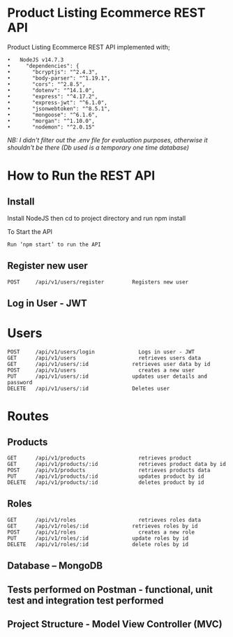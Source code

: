 # Product Listing Ecommerce REST API

Product Listing Ecommerce REST API implemented with;
```
•	NodeJS v14.7.3
•	  "dependencies": {
•	    "bcryptjs": "^2.4.3",
•	    "body-parser": "^1.19.1",
•	    "cors": "^2.8.5",
•	    "dotenv": "^14.1.0",
•	    "express": "^4.17.2",
•	    "express-jwt": "^6.1.0",
•	    "jsonwebtoken": "^8.5.1",
•	    "mongoose": "^6.1.6",
•	    "morgan": "^1.10.0",
•	    "nodemon": "^2.0.15"
```

*NB: I didn't filter out the .env file for evaluation purposes, otherwise it shouldn't be there (Db used is a temporary one time database)*

# How to Run the REST API

## Install

Install NodeJS then cd to project directory and run npm install

To Start the API
```
Run ‘npm start’ to run the API
```

## Register new user
```
POST     /api/v1/users/register         Registers new user 
```

## Log in User - JWT

# Users
```
POST     /api/v1/users/login	          Logs in user - JWT
GET      /api/v1/users		              retrieves users data
GET      /api/v1/users/:id	            retrieves user data by id
POST     /api/v1/users		              creates a new user
PUT      /api/v1/users/:id	            updates user details and password
DELETE   /api/v1/users/:id	            Deletes user
```

# Routes

## Products
```
GET      /api/v1/products	              retrieves product
GET      /api/v1/products/:id	          retrieves product data by id
POST     /api/v1/products	              retrieves products data
PUT      /api/v1/products/:id	          updates product by id
DELETE   /api/v1/products/:id	          deletes product by id
```

## Roles
```
GET      /api/v1/roles		              retrieves roles data
GET      /api/v1/roles/:id	            retrieves roles by id
POST     /api/v1/roles		              creates a new role
PUT      /api/v1/roles/:id	            update roles by id
DELETE   /api/v1/roles/:id	            delete roles by id
```

## Database – MongoDB
## Tests performed on Postman - functional, unit test and integration test performed
## Project Structure - Model View Controller (MVC)
